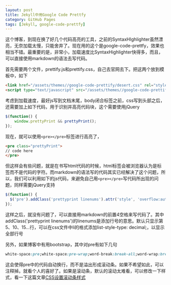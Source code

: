 ```yaml
---
layout: post
title: Jekyll中用Google Code Prettfy
category: GitHub Pages
tags: [Jekyll, google-code-prettfy]
---
```


这个博客，到现在换了好几个代码高亮的工具，之前的SyntaxHIghlighter虽然漂亮，无奈加载太慢，只能舍弃了。现在用的这个是google-code-prettfy，效果也相当不错。最重要的是，非常小，加载速度比SyntaxHighlighter快得多，而且，可以直接使用markdown的语法去写代码。

首先需要两个文件，prettify.js和prettify.css，自己去官网去下。把这两个放到模板中，如下

```html
<link href="/assets/themes//google-code-prettify/desert.css" rel="stylesheet" type="text/css" media="all">
<script type="text/javascript" src="/assets/themes//google-code-prettify/prettify.js"></script>
```

考虑到加载速度，最好js写到文档末尾，body闭合标签之前，css写到头部之后，还需要加上如下代码，用于识别并高亮代码块，这个需要使用jQuery

```javascript
$(function() {
    window.prettyPrint && prettyPrint();
});
```

现在，就可以使用`<pre></pre>`标签进行高亮了，

```html
<pre class="prettyPrint">
// code here
</pre>
```

但这样会有些问题，就是在书写html代码的时候，html标签会被浏览器认为是标签而不是代码的字符。而markdown的语法写的代码其实已经解决了这个问题，所以，我们可以利用如下的js代码，来避免自己用`<pre></pre>`写代码所出现的问题，同样需要jQuery支持

```javascript
$(function() {
  $('pre').addClass('prettyprint linenums').attr('style', 'overflow:auto');
});
```

这样之后，就没有问题了，可以直接用markdown的前置4空格来写代码了。其中addClass('prettyprint linenums')的linenums是添加行号的意思。默认只显示第5、10、15…行，可以在css文件中li的格式添加list-style-type: decimal;，以显示全部行号

另外，如果博客中有用bootstrap，其中对pre有如下几句

```css
white-space:pre;white-space:pre-wrap;word-break:break-all;word-wrap:break-word;
```

这会使得pre中的代码自动换行，而不是溢出形成滚动条。如果不希望如此，可以注释掉。就看个人的喜好了。如果是滚动条，默认的滚动太难看，可以修改一下样式，看一下这篇文章[CSS设置滚动条样式](http://www.javascript100.com/?p=756)

